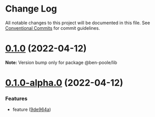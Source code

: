 # Change Log

All notable changes to this project will be documented in this file.
See [Conventional Commits](https://conventionalcommits.org) for commit guidelines.

# [0.1.0](https://github.com/ben-poole/lerna-test/compare/@ben-poole/lib@0.1.0-alpha.0...@ben-poole/lib@0.1.0) (2022-04-12)

**Note:** Version bump only for package @ben-poole/lib





# [0.1.0-alpha.0](https://github.com/ben-poole/lerna-test/compare/@ben-poole/lib@0.0.21...@ben-poole/lib@0.1.0-alpha.0) (2022-04-12)


### Features

* feature ([9de964a](https://github.com/ben-poole/lerna-test/commit/9de964a59e01a87b2c176b59f48358b9d205e162))
